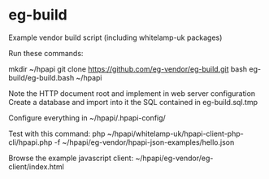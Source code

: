 # eg-build
Example vendor build script (including whitelamp-uk packages)

Run these commands:

mkdir ~/hpapi
git clone https://github.com/eg-vendor/eg-build.git
bash eg-build/eg-build.bash ~/hpapi

Note the HTTP document root and implement in web server configuration
Create a database and import into it the SQL contained in eg-build.sql.tmp

Configure everything in ~/hpapi/.hpapi-config/

Test with this command:
php ~/hpapi/whitelamp-uk/hpapi-client-php-cli/hpapi.php -f ~/hpapi/eg-vendor/hpapi-json-examples/hello.json
 
Browse the example javascript client: ~/hpapi/eg-vendor/eg-client/index.html

